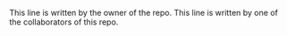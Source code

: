 This line is written by the owner of the repo.
This line is written by one of the collaborators of this repo.